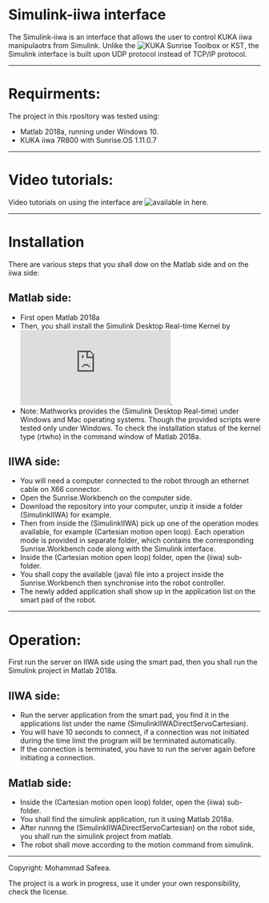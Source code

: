 # Simulink-iiwa interface
The Simulink-iiwa is an interface that allows the user to control KUKA iiwa manipulaotrs from Simulink.
Unlike the ![KUKA Sunrise Toolbox or KST](https://github.com/Modi1987/KST-Kuka-Sunrise-Toolbox), the Simulink interface is built upon UDP protocol instead of TCP/IP protocol.

--------------------------------------

# Requirments:

The project in this rpository was tested using:
* Matlab 2018a, running under Windows 10.
* KUKA iiwa 7R800 with Sunrise.OS 1.11.0.7

--------------------------------------

# Video tutorials:

Video tutorials on using the interface are ![available in here](https://www.youtube.com/watch?v=at9xUItdidI&list=PLz558OYgHuZcK3ubmfA1rEm2UdLDDC37D).

--------------------------------------
# Installation
There are various steps that you shall dow on the Matlab side and on the iiwa side:

## Matlab side:
* First open Matlab 2018a 
* Then, you shall install the Simulink Desktop Real-time Kernel by ![following the instructions in here](https://www.mathworks.com/help/sldrt/ug/real-time-windows-target-kernel.html).
* Note: Mathworks provides the (Simulink Desktop Real-time) under Windows and Mac operating systems. Though the provided scripts were tested only under Windows. To check the installation status of the kernel type (rtwho) in the command window of Matlab 2018a. 

## IIWA side:
* You will need a computer connected to the robot through an ethernet cable on X66 connector.
* Open the Sunrise.Workbench on the computer side.
* Download the repository into your computer, unzip it inside a folder (SimulinkIIWA) for example.
* Then from inside the (SimulinkIIWA) pick up one of the operation modes available, for example (Cartesian motion open loop). Each operation mode is provided in separate folder, which contains the corresponding Sunrise.Workbench code along with the Simulink interface.
* Inside the (Cartesian motion open loop) folder, open the (iiwa) sub-folder. 
* You shall copy the available (java) file into a project inside the Sunrise.Workbench then synchronise into the robot controller.
* The newly added application shall show up in the application list on the smart pad of the robot.
--------------------------------------

# Operation:
First run the server on IIWA side using the smart pad, then you shall run the Simulink project in Matlab 2018a.

## IIWA side:
* Run the server application from the smart pad, you find it in the applications list under the name (SimulinkIIWADirectServoCartesian).
* You will have 10 seconds to connect, if a connection was not initiated during the time limit the program will be terminated automatically.
* If the connection is terminated, you have to run the server again before initiating a connection.

## Matlab side:
* Inside the (Cartesian motion open loop) folder, open the (iiwa) sub-folder. 
* You shall find the simulink application, run it using Matlab 2018a.
* After runnng the (SimulinkIIWADirectServoCartesian) on the robot side, you shall run the simulink project from matlab.
* The robot shall move according to the motion command from simulink.

--------------------------------------

Copyright: Mohammad Safeea.

The project is a work in progress, use it under your own responsibility, check the license.

